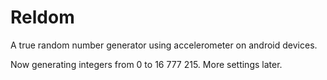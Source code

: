# Reldom

A true random number generator using accelerometer on android devices.       

Now generating integers from 0 to 16 777 215. More settings later.
